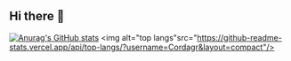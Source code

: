 ## Hi there 👋

[![Anurag's GitHub stats](https://github-readme-stats.vercel.app/api?username=Cordagr)](https://github.com/Cordagr/github-readme-stats)
<img alt="top langs"src="https://github-readme-stats.vercel.app/api/top-langs/?username=Cordagr&layout=compact"/>

<!--
**Cordagr/Cordagr** is a ✨ _special_ ✨ repository because its `README.md` (this file) appears on your GitHub profile.

Here are some ideas to get you started:

- 🔭 I’m currently working on ...
- 🌱 I’m currently learning ...
- 👯 I’m looking to collaborate on ...
- 🤔 I’m looking for help with ...
- 💬 Ask me about ...
- 📫 How to reach me: ...
- 😄 Pronouns: ...
- ⚡ Fun fact: ...
-->
